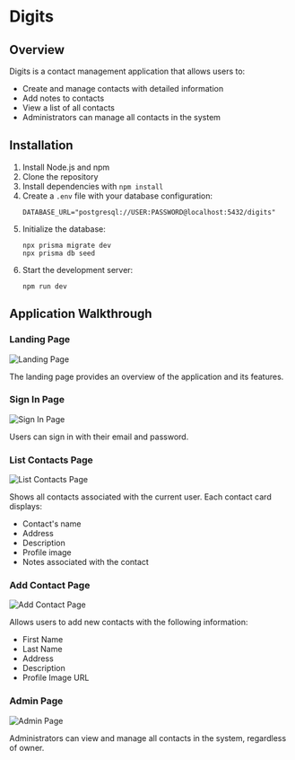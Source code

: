 # Digits

## Overview

Digits is a contact management application that allows users to:
- Create and manage contacts with detailed information
- Add notes to contacts
- View a list of all contacts
- Administrators can manage all contacts in the system

## Installation

1. Install Node.js and npm
2. Clone the repository
3. Install dependencies with `npm install`
4. Create a `.env` file with your database configuration:
   ```
   DATABASE_URL="postgresql://USER:PASSWORD@localhost:5432/digits"
   ```
5. Initialize the database:
   ```
   npx prisma migrate dev
   npx prisma db seed
   ```
6. Start the development server:
   ```
   npm run dev
   ```

## Application Walkthrough

### Landing Page
![Landing Page](/untitled%20folder/Screenshot%202025-04-07%20at%209.19.57%20PM.png)

The landing page provides an overview of the application and its features.

### Sign In Page
![Sign In Page](/untitled%20folder/Screenshot%202025-04-07%20at%209.20.15%20PM.png)

Users can sign in with their email and password.

### List Contacts Page
![List Contacts Page](/untitled%20folder/Screenshot%202025-04-07%20at%209.20.56%20PM.png)

Shows all contacts associated with the current user. Each contact card displays:
- Contact's name
- Address
- Description
- Profile image
- Notes associated with the contact

### Add Contact Page
![Add Contact Page](/untitled%20folder/Screenshot%202025-04-07%20at%209.21.18%20PM.png)

Allows users to add new contacts with the following information:
- First Name
- Last Name
- Address
- Description
- Profile Image URL

### Admin Page
![Admin Page](/untitled%20folder/Screenshot%202025-04-07%20at%209.54.36%20PM.png)

Administrators can view and manage all contacts in the system, regardless of owner.
